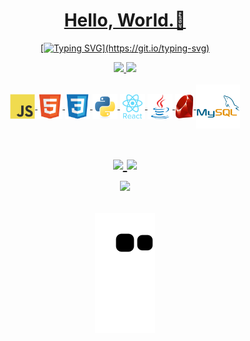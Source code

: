 <a href="https://github.com/SrPinheiro">
<div align="center">
 <h1>Hello, World.🌹</h1>
 
[![Typing SVG](https://readme-typing-svg.herokuapp.com?font=Fira+Code&pause=1000&width=435&lines=%E2%80%8E+%E2%80%8E+%E2%80%8E+%E2%80%8E+%E2%80%8E+%E2%80%8E+%E2%80%8E+%E2%80%8E+%E2%80%8ESauda%C3%A7%C3%B5es+visitante.;%E2%80%8E+%E2%80%8E+%E2%80%8E+%E2%80%8E+%E2%80%8E+%E2%80%8E+%E2%80%8E+%E2%80%8E+Me+Chamo+Leonardo%2C+Prazer.;%E2%80%8E+%E2%80%8E+%E2%80%8E+%E2%80%8E+%E2%80%8E+%E2%80%8E+%E2%80%8E+%E2%80%8E+%E2%80%8EBack-End+Developer.)](https://git.io/typing-svg)

<img height="160em" src="https://github-readme-stats.vercel.app/api?username=SrPinheiro&show_icons=true&theme=github_dark&count_private=true"/>
<img height="160em" src="https://github-readme-stats.vercel.app/api/top-langs/?username=SrPinheiro&layout=compact&exclude_repo=Jupyter-notebooks&theme=github_dark"/>

  <div align="center" style="display: inline_block"><br>
   
  <img align="center" alt="Leo-Js" height="40" width="40" src="https://raw.githubusercontent.com/devicons/devicon/master/icons/javascript/javascript-original.svg">
   
  <img align="center" alt="Leo-HTML" height="40" width="40" src="https://raw.githubusercontent.com/devicons/devicon/master/icons/html5/html5-original.svg">
   
  <img align="center" alt="Leo-CSS" height="40" width="40" src="https://raw.githubusercontent.com/devicons/devicon/master/icons/css3/css3-original.svg">
   
  <img align="center" alt="Leo-Python" height="40" width="40" src="https://raw.githubusercontent.com/devicons/devicon/master/icons/python/python-original.svg">
   
   <img align="center" alt="Leo-React" height="40" width="40" src="https://raw.githubusercontent.com/devicons/devicon/master/icons/react/react-original-wordmark.svg">
   
   
   
  <img align="center" alt="Leo-Java" height="40" width="40" src="https://raw.githubusercontent.com/devicons/devicon/master/icons/java/java-original.svg">
  
  <img align="center" alt="Leo-Ruby" height="40" width="30" src="https://raw.githubusercontent.com/devicons/devicon/master/icons/ruby/ruby-original.svg">
  
  <img align="center" alt="Leo-mysql" height="70" width="70" src="https://raw.githubusercontent.com/devicons/devicon/master/icons/mysql/mysql-original-wordmark.svg">
   
 
</div> 

  <div align="center"> 
    <h1> <h1>
   <a href="https://www.instagram.com/skleogp/" target="_blank">
      <img src="https://img.shields.io/badge/-Instagram-%23E4405F?style=for-the-badge&logo=instagram&logoColor=white" target="_blank">
   </a> 
   
   <a href="https://www.linkedin.com/in/LeonardoPinheiro-LP/" target="_blank">
       <img src="https://img.shields.io/badge/LinkedIn-0077B5?style=for-the-badge&logo=linkedin&logoColor=white" target="_blank">
   </a> 
     <div align="center">
<img src= "https://media1.giphy.com/media/qtwCa6mm8E3tPVQEMK/giphy.gif?cid=790b76119634ab5ee006d2dbc8d7bee65cfff416c645a644&rid=giphy.gif" width="500px" align="center">
     </div>
     
![Snake animation](https://github.com/SrPinheiro/SrPinheiro/blob/output/github-contribution-grid-snake.svg)
 
</div>
    
